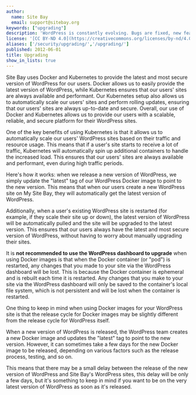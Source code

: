 ```yaml
---
author:
  name: Site Bay
  email: support@sitebay.org
keywords: ["upgrading"]
description: 'WordPress is constantly evolving. Bugs are fixed, new features are added, and packages are updated.'
license: '[CC BY-ND 4.0](https://creativecommons.org/licenses/by-nd/4.0)'
aliases: ['/security/upgrading/','/upgrading/']
published: 2012-06-01
title: Upgrading
show_in_lists: true
---
```


Site Bay uses Docker and Kubernetes to provide the latest and most secure version of WordPress for our users. Docker allows us to easily provide the latest version of WordPress, while Kubernetes ensures that our users' sites are always available and performant. Our Kubernetes setup also allows us to automatically scale our users' sites and perform rolling updates, ensuring that our users' sites are always up-to-date and secure. Overall, our use of Docker and Kubernetes allows us to provide our users with a scalable, reliable, and secure platform for their WordPress sites.

One of the key benefits of using Kubernetes is that it allows us to automatically scale our users' WordPress sites based on their traffic and resource usage. This means that if a user's site starts to receive a lot of traffic, Kubernetes will automatically spin up additional containers to handle the increased load. This ensures that our users' sites are always available and performant, even during high traffic periods.

Here's how it works: when we release a new version of WordPress, we simply update the "latest" tag of our WordPress Docker image to point to the new version. This means that when our users create a new WordPress site on My Site Bay, they will automatically get the latest version of WordPress.

Additionally, when a user's existing WordPress site is restarted (for example, if they scale their site up or down), the latest version of WordPress will be automatically pulled and the site will be upgraded to the latest version. This ensures that our users always have the latest and most secure version of WordPress, without having to worry about manually upgrading their sites.

It is **not recommended to use the WordPress dashboard to upgrade** when using Docker images is that when the Docker container (or "pod") is restarted, any changes that you made to your site via the WordPress dashboard will be lost. This is because the Docker container is ephemeral and is rebuilt each time it is restarted. Any changes that you make to your site via the WordPress dashboard will only be saved to the container's local file system, which is not persistent and will be lost when the container is restarted. 

One thing to keep in mind when using Docker images for your WordPress site is that the release cycle for Docker images may be slightly different from the release cycle for WordPress itself.

When a new version of WordPress is released, the WordPress team creates a new Docker image and updates the "latest" tag to point to the new version. However, it can sometimes take a few days for the new Docker image to be released, depending on various factors such as the release process, testing, and so on.

This means that there may be a small delay between the release of the new version of WordPress and Site Bay's WordPress sites, this delay will be only a few days, but it's something to keep in mind if you want to be on the very latest version of WordPress as soon as it's released.
